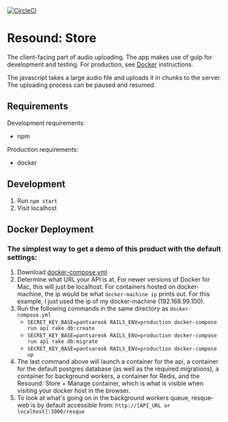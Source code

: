 [![CircleCI](https://circleci.com/gh/ProjectResound/store-upload.svg?style=svg)](https://circleci.com/gh/ProjectResound/store-upload)
# Resound: Store

The client-facing part of audio uploading.  The app makes use of gulp for development and testing.
For production, see [Docker](#docker) instructions. 

The javascript takes a large audio file and uploads it in chunks to the server.  The uploading process can be paused
and resumed.

## Requirements

Development requirements:

* npm

Production requirements:

* docker


## Development

1. Run `npm start`
2. Visit localhost


## Docker Deployment

### The simplest way to get a demo of this product with the default settings:

1. Download [docker-compose.yml](prod/docker-compose.yml)
2. Determine what URL your API is at. For newer versions of Docker for Mac, this will just be localhost. For containers
hosted on docker-machine, the ip would be what `docker-machine ip` prints out. For this example, I just used the ip of my 
docker-machine (192.168.99.100).
3. Run the following commands in the same directory as `docker-compose.yml`
    * `SECRET_KEY_BASE=pantsareok RAILS_ENV=production docker-compose run api rake db:create`
    * `SECRET_KEY_BASE=pantsareok RAILS_ENV=production docker-compose run api rake db:migrate`
    * `SECRET_KEY_BASE=pantsareok RAILS_ENV=production docker-compose up`
4. The last command above will launch a container for the api, a container for the default postgres database (as well
as the required migrations), a container for background workers, a container for Redis, and the Resound: Store + Manage
container, which is what is visible when visiting your docker host in the browser.
5. To look at what's going on in the background workers queue, resque-web is by default accessible from:
    `http://[API_URL or localhost]:3000/resque`
